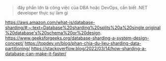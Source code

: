 > đây phần lớn là công việc của DBA hoặc DevOps, cần biết .NET developer thực sự làm gì

https://aws.amazon.com/what-is/database-sharding/#:~:text=Database%20sharding%20splits%20a%20single,original%20database's%20schema%20or%20design.
https://www.geeksforgeeks.org/database-sharding-a-system-design-concept/
https://topdev.vn/blog/phan-chia-du-lieu-sharding-data-partitioning/
https://stackoverflow.blog/2022/03/14/how-sharding-a-database-can-make-it-faster/
